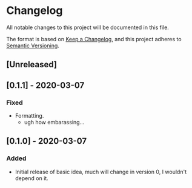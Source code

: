 # Changelog
All notable changes to this project will be documented in this file.

The format is based on [Keep a Changelog](https://keepachangelog.com/en/1.0.0/),
and this project adheres to [Semantic Versioning](https://semver.org/spec/v2.0.0.html).

## [Unreleased]

## [0.1.1] - 2020-03-07
### Fixed
- Formatting.
  - ugh how embarassing...

## [0.1.0] - 2020-03-07
### Added
- Initial release of basic idea, much will change in version 0, I wouldn't depend on it.

